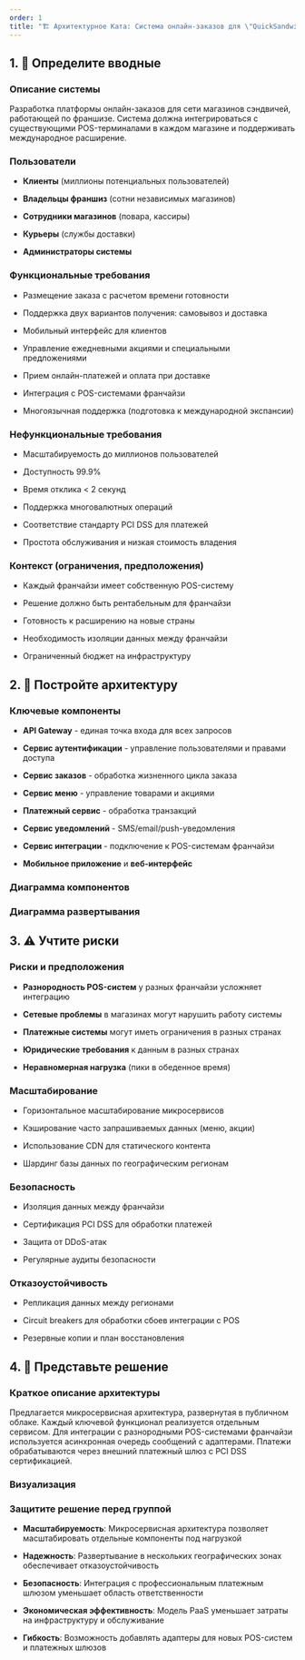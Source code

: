 ```yaml
---
order: 1
title: "🏗️ Архитектурное Ката: Система онлайн-заказов для \"QuickSandwich\""
---
```


## 1\. 📖 Определите вводные

### Описание системы

Разработка платформы онлайн-заказов для сети магазинов сэндвичей, работающей по франшизе. Система должна интегрироваться с существующими POS-терминалами в каждом магазине и поддерживать международное расширение.

### Пользователи

-  **Клиенты** (миллионы потенциальных пользователей)

-  **Владельцы франшиз** (сотни независимых магазинов)

-  **Сотрудники магазинов** (повара, кассиры)

-  **Курьеры** (службы доставки)

-  **Администраторы системы**

### Функциональные требования

-  Размещение заказа с расчетом времени готовности

-  Поддержка двух вариантов получения: самовывоз и доставка

-  Мобильный интерфейс для клиентов

-  Управление ежедневными акциями и специальными предложениями

-  Прием онлайн-платежей и оплата при доставке

-  Интеграция с POS-системами франчайзи

-  Многоязычная поддержка (подготовка к международной экспансии)

### Нефункциональные требования

-  Масштабируемость до миллионов пользователей

-  Доступность 99.9%

-  Время отклика \< 2 секунд

-  Поддержка многовалютных операций

-  Соответствие стандарту PCI DSS для платежей

-  Простота обслуживания и низкая стоимость владения

### Контекст (ограничения, предположения)

-  Каждый франчайзи имеет собственную POS-систему

-  Решение должно быть рентабельным для франчайзи

-  Готовность к расширению на новые страны

-  Необходимость изоляции данных между франчайзи

-  Ограниченный бюджет на инфраструктуру

## 2\. 🧩 Постройте архитектуру

### Ключевые компоненты

-  **API Gateway** - единая точка входа для всех запросов

-  **Сервис аутентификации** - управление пользователями и правами доступа

-  **Сервис заказов** - обработка жизненного цикла заказа

-  **Сервис меню** - управление товарами и акциями

-  **Платежный сервис** - обработка транзакций

-  **Сервис уведомлений** - SMS/email/push-уведомления

-  **Сервис интеграции** - подключение к POS-системам франчайзи

-  **Мобильное приложение** и **веб-интерфейс**

### Диаграмма компонентов

<mermaid path="./_index.mermaid" width="780px" height="202px"/>

### Диаграмма развертывания

<drawio path="./arkhitekturnoe-kata-sistema-onlayn-zakazov-d.svg" width="211px" height="101px"/>

## 3\. ⚠️ Учтите риски

### Риски и предположения

-  **Разнородность POS-систем** у разных франчайзи усложняет интеграцию

-  **Сетевые проблемы** в магазинах могут нарушить работу системы

-  **Платежные системы** могут иметь ограничения в разных странах

-  **Юридические требования** к данным в разных странах

-  **Неравномерная нагрузка** (пики в обеденное время)

### Масштабирование

-  Горизонтальное масштабирование микросервисов

-  Кэширование часто запрашиваемых данных (меню, акции)

-  Использование CDN для статического контента

-  Шардинг базы данных по географическим регионам

### Безопасность

-  Изоляция данных между франчайзи

-  Сертификация PCI DSS для обработки платежей

-  Защита от DDoS-атак

-  Регулярные аудиты безопасности

### Отказоустойчивость

-  Репликация данных между регионами

-  Circuit breakers для обработки сбоев интеграции с POS

-  Резервные копии и план восстановления

## 4\. 📝 Представьте решение

### Краткое описание архитектуры

Предлагается микросервисная архитектура, развернутая в публичном облаке. Каждый ключевой функционал реализуется отдельным сервисом. Для интеграции с разнородными POS-системами франчайзи используется асинхронная очередь сообщений с адаптерами. Платежи обрабатываются через внешний платежный шлюз с PCI DSS сертификацией.

### Визуализация

<mermaid path="./_index-3.mermaid" width="780px" height="564px"/>

### Защитите решение перед группой

-  **Масштабируемость**: Микросервисная архитектура позволяет масштабировать отдельные компоненты под нагрузкой

-  **Надежность**: Развертывание в нескольких географических зонах обеспечивает отказоустойчивость

-  **Безопасность**: Интеграция с профессиональным платежным шлюзом уменьшает область ответственности

-  **Экономическая эффективность**: Модель PaaS уменьшает затраты на инфраструктуру и обслуживание

-  **Гибкость**: Возможность добавлять адаптеры для новых POS-систем и платежных шлюзов